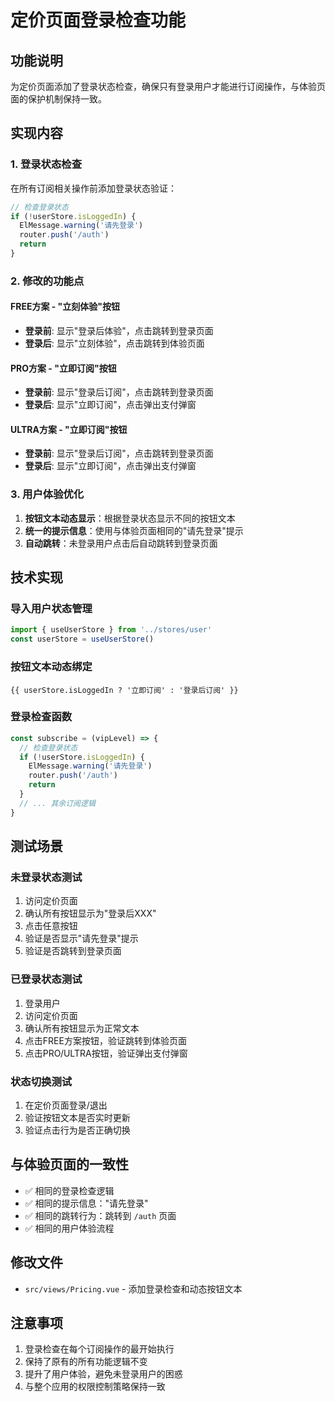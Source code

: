 # 定价页面登录检查功能

## 功能说明

为定价页面添加了登录状态检查，确保只有登录用户才能进行订阅操作，与体验页面的保护机制保持一致。

## 实现内容

### 1. 登录状态检查

在所有订阅相关操作前添加登录状态验证：

```javascript
// 检查登录状态
if (!userStore.isLoggedIn) {
  ElMessage.warning('请先登录')
  router.push('/auth')
  return
}
```

### 2. 修改的功能点

#### FREE方案 - "立刻体验"按钮
- **登录前**: 显示"登录后体验"，点击跳转到登录页面
- **登录后**: 显示"立刻体验"，点击跳转到体验页面

#### PRO方案 - "立即订阅"按钮  
- **登录前**: 显示"登录后订阅"，点击跳转到登录页面
- **登录后**: 显示"立即订阅"，点击弹出支付弹窗

#### ULTRA方案 - "立即订阅"按钮
- **登录前**: 显示"登录后订阅"，点击跳转到登录页面  
- **登录后**: 显示"立即订阅"，点击弹出支付弹窗

### 3. 用户体验优化

1. **按钮文本动态显示**：根据登录状态显示不同的按钮文本
2. **统一的提示信息**：使用与体验页面相同的"请先登录"提示
3. **自动跳转**：未登录用户点击后自动跳转到登录页面

## 技术实现

### 导入用户状态管理
```javascript
import { useUserStore } from '../stores/user'
const userStore = useUserStore()
```

### 按钮文本动态绑定
```vue
{{ userStore.isLoggedIn ? '立即订阅' : '登录后订阅' }}
```

### 登录检查函数
```javascript
const subscribe = (vipLevel) => {
  // 检查登录状态
  if (!userStore.isLoggedIn) {
    ElMessage.warning('请先登录')
    router.push('/auth')
    return
  }
  // ... 其余订阅逻辑
}
```

## 测试场景

### 未登录状态测试
1. 访问定价页面
2. 确认所有按钮显示为"登录后XXX"
3. 点击任意按钮
4. 验证是否显示"请先登录"提示
5. 验证是否跳转到登录页面

### 已登录状态测试  
1. 登录用户
2. 访问定价页面
3. 确认所有按钮显示为正常文本
4. 点击FREE方案按钮，验证跳转到体验页面
5. 点击PRO/ULTRA按钮，验证弹出支付弹窗

### 状态切换测试
1. 在定价页面登录/退出
2. 验证按钮文本是否实时更新
3. 验证点击行为是否正确切换

## 与体验页面的一致性

- ✅ 相同的登录检查逻辑
- ✅ 相同的提示信息："请先登录"  
- ✅ 相同的跳转行为：跳转到 `/auth` 页面
- ✅ 相同的用户体验流程

## 修改文件

- `src/views/Pricing.vue` - 添加登录检查和动态按钮文本

## 注意事项

1. 登录检查在每个订阅操作的最开始执行
2. 保持了原有的所有功能逻辑不变
3. 提升了用户体验，避免未登录用户的困惑
4. 与整个应用的权限控制策略保持一致 